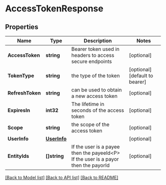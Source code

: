 # AccessTokenResponse

## Properties

Name | Type | Description | Notes
------------ | ------------- | ------------- | -------------
**AccessToken** | **string** | Bearer token used in headers to access secure endpoints  | [optional] 
**TokenType** | **string** | the type of the token | [optional] [default to bearer]
**RefreshToken** | **string** | can be used to obtain a new access token | [optional] 
**ExpiresIn** | **int32** | The lifetime in seconds of the access token | [optional] 
**Scope** | **string** | the scope of the access token | [optional] 
**UserInfo** | [**UserInfo**](UserInfo.md) |  | [optional] 
**EntityIds** | **[]string** | If the user is a payee then the payeeId&lt;P&gt; If the user is a payor then the payorId  | [optional] 

[[Back to Model list]](../README.md#documentation-for-models) [[Back to API list]](../README.md#documentation-for-api-endpoints) [[Back to README]](../README.md)


